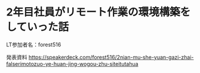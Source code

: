 # 2年目社員がリモート作業の環境構築をしていった話
LT参加者名：forest516

発表資料
https://speakerdeck.com/forest516/2nian-mu-she-yuan-gazi-zhai-falserimotozuo-ye-huan-jing-wogou-zhu-siteitutahua
